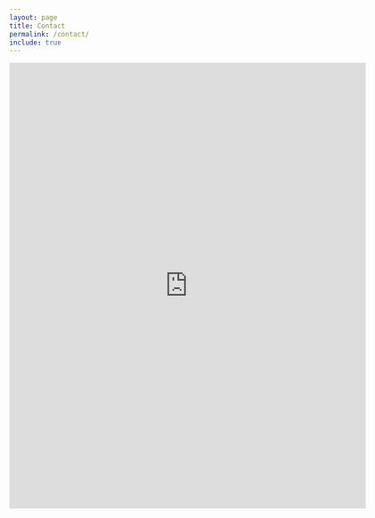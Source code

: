 ```yaml
---
layout: page
title: Contact
permalink: /contact/
include: true
---
```



<iframe id="contact-embed" src="https://docs.google.com/forms/d/e/1FAIpQLSdlHQnMGFTK-KS-4_bIdm3QD1cSf2HI3Ur_disvE4cmwTxQFw/viewform?embedded=true" width="640" height="800" frameborder="0" marginheight="0" marginwidth="0">Loading...</iframe>